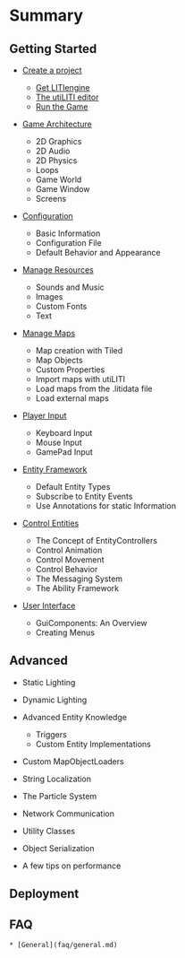 # Summary

## Getting Started

* [Create a project](creating-a-project/README.md)
    * [Get LITIengine](creating-a-project/get-litiengine.md)
    * [The utiLITI editor](creating-a-project/utiliti-editor.md)
    * [Run the Game](creating-a-project/run-the-game.md)

* [Game Architecture](game-api/README.md)
    * 2D Graphics 
    * 2D Audio
    * 2D Physics
    * Loops
    * Game World
    * Game Window
    * Screens

* [Configuration](configuration/README.md)
    * Basic Information
    * Configuration File
    * Default Behavior and Appearance

* [Manage Resources](manage-resources/README.md)
    * Sounds and Music
    * Images
    * Custom Fonts
    * Text

* [Manage Maps](manage-maps/README.md)
    * Map creation with Tiled
    * Map Objects
    * Custom Properties
    * Import maps with utiLITI
    * Load maps from the .litidata file
    * Load external maps

* [Player Input](player-input/README.md)
    * Keyboard Input
    * Mouse Input
    * GamePad Input

* [Entity Framework](entity-framework/README.md)
    * Default Entity Types
    * Subscribe to Entity Events
    * Use Annotations for static Information

* [Control Entities](control-entities/README.md)
    * The Concept of EntityControllers
    * Control Animation
    * Control Movement
    * Control Behavior
    * The Messaging System
    * The Ability Framework

* [User Interface](user-interface/README.md)
    * GuiComponents: An Overview
    * Creating Menus

## Advanced

* Static Lighting
* Dynamic Lighting
* Advanced Entity Knowledge
    * Triggers
    * Custom Entity Implementations

* Custom MapObjectLoaders
* String Localization
* The Particle System 
* Network Communication
* Utility Classes
* Object Serialization
* A few tips on performance

## Deployment

## FAQ
    * [General](faq/general.md)
